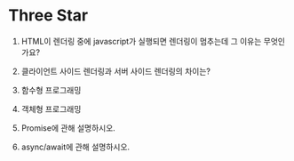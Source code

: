 # Three Star

1. HTML이 렌더링 중에 javascript가 실행되면 렌더링이 멈추는데 그 이유는 무엇인가요?

2. 클라이언트 사이드 렌더링과 서버 사이드 렌더링의 차이는?

3. 함수형 프로그래밍

4. 객체형 프로그래밍

5. Promise에 관해 설명하시오.

6. async/await에 관해 설명하시오.
